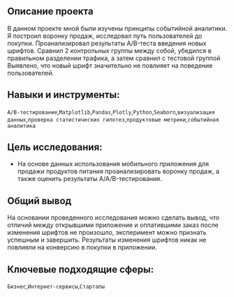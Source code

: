 ## Описание проекта
В данном проекте мной были изучены принципы событийной аналитики. Я построил
воронку продаж, исследовал путь пользователей до покупки. Проанализировал
результаты A/B-теста введения новых шрифтов. Сравнил 2 контрольных группы между
собой, убедился в правильном разделении трафика, а затем сравнил с тестовой группой
Выявлено, что новый шрифт значительно не повлияет на поведение пользователей.

## Навыки и инструменты: 
`A/B-тестирование`,`Matplotlib`,`Pandas`,`Plotly`,`Python`,`Seaborn`,`визуализация данных`,`проверка статистических гипотез`,`продуктовые метрики`,`событийная аналитика`

## Цель исследования:
- На основе данных использования мобильного приложения для продажи продуктов питания проанализировать воронку продаж, а также оценить результаты A/A/B-тестирования.  

## Общий вывод
На основании проведенного исследования можно сделать вывод, что отличий между открывшими приложение и оплатившими заказ после изменения шрифтов не произошло, эксперимент можно признать успешным и завершить. Результаты изменения шрифтов никак не повлияли на конверсию в покупки в приложении.

## Ключевые подходящие сферы:
`Бизнес`,`Интернет-сервисы`,`Стартапы`

